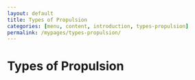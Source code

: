 ```yaml
---
layout: default
title: Types of Propulsion
categories: [menu, content, introduction, types-propulsion]
permalink: /mypages/types-propulsion/
---
```


# Types of Propulsion

